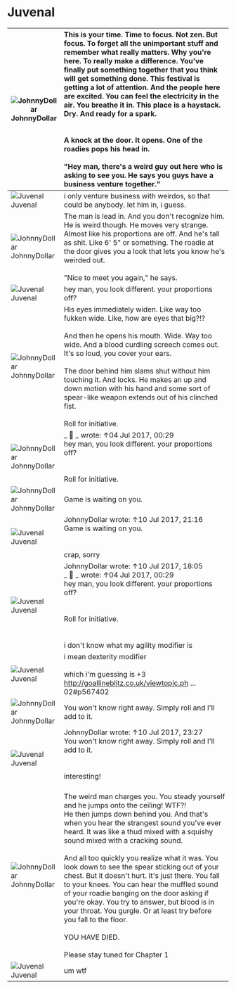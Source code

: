 # Juvenal

| ![JohnnyDollar](https://i.imgur.com/0XQ6aLrb.png)<br>JohnnyDollar | This is your time.   Time to focus.  Not zen.  But focus.  To forget all the unimportant stuff and remember what really matters. Why you're here.  To really make a difference.  You've finally put something together that you think will get something done.  This festival is getting a lot of attention.  And the people here are excited.  You can feel the electricity in the air.  You breathe it in.  This place is a haystack. Dry. And ready for a spark.<br /><br /><br />A knock at the door.  It opens.  One of the roadies pops his head in.<br /><br />"Hey man, there's a weird guy out here who is asking to see you.  He says you guys have a business venture together." |
| --- | :--- |
| ![Juvenal](https://i.imgur.com/uVPyPEpb.png)<br>Juvenal | i only venture business with weirdos, so that could be anybody.  let him in, i guess. |
| ![JohnnyDollar](https://i.imgur.com/0XQ6aLrb.png)<br>JohnnyDollar | The man is lead in.  And you don't recognize him.  He is weird though.  He moves very strange.  Almost like his proportions are off.  And he's tall as shit.  Like 6' 5" or something.  The roadie at the door gives you a look that lets you know he's weirded out.<br /><br />"Nice to meet you again,"  he says. |
| ![Juvenal](https://i.imgur.com/uVPyPEpb.png)<br>Juvenal | hey man, you look different.  your proportions off? |
| ![JohnnyDollar](https://i.imgur.com/0XQ6aLrb.png)<br>JohnnyDollar | His eyes immediately widen. Like way too fukken wide.  Like, how are eyes that big?!?<br /><br />And then he opens his mouth. Wide. Way too wide.  And a blood curdling screech comes out.  It's so loud, you cover your ears.  <br /><br />The door behind him slams shut without him touching it.  And locks.  He makes an up and down motion with his hand and some sort of spear-like weapon extends out of his clinched fist.  <br /><br />Roll for initiative. |
| ![JohnnyDollar](https://i.imgur.com/0XQ6aLrb.png)<br>JohnnyDollar | _ :cactus: _ wrote: ↑04 Jul 2017, 00:29<br />hey man, you look different.  your proportions off?<br /><br /><br />Roll for initiative. |
| ![JohnnyDollar](https://i.imgur.com/0XQ6aLrb.png)<br>JohnnyDollar | Game is waiting on you. |
| ![Juvenal](https://i.imgur.com/uVPyPEpb.png)<br>Juvenal | JohnnyDollar wrote: ↑10 Jul 2017, 21:16<br />Game is waiting on you.<br /><br /><br />crap, sorry |
| ![Juvenal](https://i.imgur.com/uVPyPEpb.png)<br>Juvenal | JohnnyDollar wrote: ↑10 Jul 2017, 18:05<br />_ :cactus: _ wrote: ↑04 Jul 2017, 00:29<br />hey man, you look different.  your proportions off?<br /><br /><br />Roll for initiative.<br /><br /><br />i don't know what my agility modifier is |
| ![Juvenal](https://i.imgur.com/uVPyPEpb.png)<br>Juvenal | i mean dexterity modifier<br /><br />which i'm guessing is +3<br />http://goallineblitz.co.uk/viewtopic.ph ... 02#p567402 |
| ![JohnnyDollar](https://i.imgur.com/0XQ6aLrb.png)<br>JohnnyDollar | You won't know right away.  Simply roll and I'll add to it. |
| ![Juvenal](https://i.imgur.com/uVPyPEpb.png)<br>Juvenal | JohnnyDollar wrote: ↑10 Jul 2017, 23:27<br />You won't know right away.  Simply roll and I'll add to it.<br /><br /><br />interesting!<br /><br /> |
| ![JohnnyDollar](https://i.imgur.com/0XQ6aLrb.png)<br>JohnnyDollar | The weird man charges you.  You steady yourself and he jumps onto the ceiling!  WTF?!<br />He then jumps down behind you.  And that's when you hear the strangest sound you've ever heard.  It was like a thud mixed with a squishy sound mixed with a cracking sound.  <br /><br />And all too quickly you realize what it was.  You look down to see the spear sticking out of your chest.  But it doesn't hurt.  It's just there.  You fall to your knees.  You can hear the muffled sound of your roadie banging on the door asking if you're okay.  You try to answer, but blood is in your throat.  You gurgle.  Or at least try before you fall to the floor.<br /><br />YOU HAVE DIED.<br /><br />Please stay tuned for Chapter 1 |
| ![Juvenal](https://i.imgur.com/uVPyPEpb.png)<br>Juvenal | um wtf |
